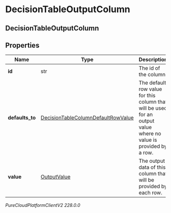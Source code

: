 # DecisionTableOutputColumn

## DecisionTableOutputColumn

## Properties

|Name | Type | Description | Notes|
|------------ | ------------- | ------------- | -------------|
| **id** | str | The id of the column. | [optional] |
| **defaults_to** | [DecisionTableColumnDefaultRowValue](DecisionTableColumnDefaultRowValue) | The default row value for this column that will be used for an output value where no value  is provided by a row. | [optional] |
| **value** | [OutputValue](OutputValue) | The output data of this column that will be provided by each row. | |



_PureCloudPlatformClientV2 228.0.0_
